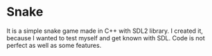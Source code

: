 # Snake
It is a simple snake game made in C++ with SDL2 library. I created it, because I wanted to test myself and get known with SDL. Code is not perfect as well as some features.
